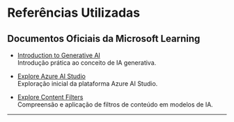 # Referências Utilizadas

## Documentos Oficiais da Microsoft Learning

- [Introduction to Generative AI](https://microsoftlearning.github.io/mslearn-ai-fundamentals/Instructions/Labs/12-generative-ai.html)  
  Introdução prática ao conceito de IA generativa.

- [Explore Azure AI Studio](https://microsoftlearning.github.io/mslearn-ai-studio/Instructions/01-Explore-ai-studio.html)  
  Exploração inicial da plataforma Azure AI Studio.

- [Explore Content Filters](https://microsoftlearning.github.io/mslearn-ai-studio/Instructions/06-Explore-content-filters.html)  
  Compreensão e aplicação de filtros de conteúdo em modelos de IA.

---

